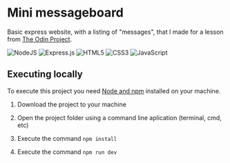# Mini messageboard

Basic express website, with a listing of "messages", that I made for a lesson
from [The Odin Project](https://theodinproject.com).

![NodeJS](https://img.shields.io/badge/node.js-6DA55F?style=for-the-badge&logo=node.js&logoColor=white)
![Express.js](https://img.shields.io/badge/express.js-%23404d59.svg?style=for-the-badge&logo=express&logoColor=%2361DAFB)
![HTML5](https://img.shields.io/badge/html5-%23E34F26.svg?style=for-the-badge&logo=html5&logoColor=white)
![CSS3](https://img.shields.io/badge/css3-%231572B6.svg?style=for-the-badge&logo=css3&logoColor=white)
![JavaScript](https://img.shields.io/badge/javascript-%23323330.svg?style=for-the-badge&logo=javascript&logoColor=%23F7DF1E)

## Executing locally

To execute this project you need [Node and npm](https://nodejs.org/en/) installed on your machine.

1. Download the project to your machine

2. Open the project folder using a command line aplication (terminal, cmd, etc)

3. Execute the command `npm install`

4. Execute the command `npm run dev`

